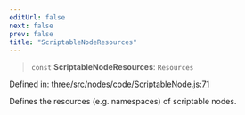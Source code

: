 ```yaml
---
editUrl: false
next: false
prev: false
title: "ScriptableNodeResources"
---
```


> `const` **ScriptableNodeResources**: `Resources`

Defined in: [three/src/nodes/code/ScriptableNode.js:71](https://github.com/DefinitelyMaybe/three-i18n/blob/fa57b79433d1c349ffb23a78727299c8d4190136/three/src/nodes/code/ScriptableNode.js#L71)

Defines the resources (e.g. namespaces) of scriptable nodes.
